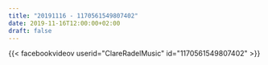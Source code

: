 ```yaml
---
title: "20191116 - 1170561549807402"
date: 2019-11-16T12:00:00+02:00
draft: false
---
```


{{< facebookvideov userid="ClareRadelMusic" id="1170561549807402" >}}